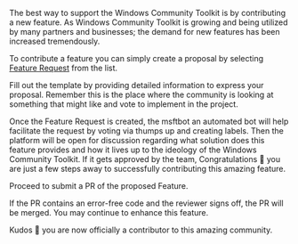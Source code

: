 The best way to support the Windows Community Toolkit is by contributing a new feature. As Windows Community Toolkit is growing and being utilized by many partners and businesses; the demand for new features has been increased tremendously.

To contribute a feature you can simply create a proposal by selecting [Feature Request](https://github.com/windows-toolkit/WindowsCommunityToolkit/issues/new?assignees=&labels=feature+request+%3Amailbox_with_mail%3A&template=feature_request.md&title=%5BFeature%5D) from the list.

Fill out the template by providing detailed information to express your proposal. Remember this is the place where the community is looking at something that might like and vote to implement in the project.

Once the Feature Request is created, the msftbot an automated bot will help facilitate the request by voting via thumps up and creating labels. Then the platform will be open for discussion regarding what solution does this feature provides and how it lives up to the ideology of the Windows Community Toolkit. If it gets approved by the team, Congratulations :tada: you are just a few steps away to successfully contributing this amazing feature.

Proceed to submit a PR of the proposed Feature.

If the PR contains an error-free code and the reviewer signs off, the PR will be merged. You may continue to enhance this feature.

Kudos :medal_sports: you are now officially a contributor to this amazing community.